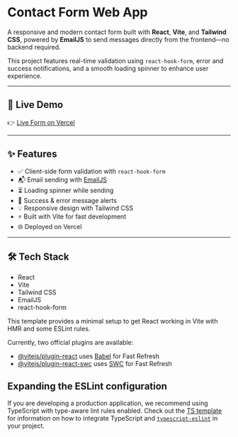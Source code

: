 # Contact Form Web App

A responsive and modern contact form built with **React**, **Vite**, and **Tailwind CSS**, powered by **EmailJS** to send messages directly from the frontend—no backend required.

This project features real-time validation using `react-hook-form`, error and success notifications, and a smooth loading spinner to enhance user experience.

---

## 🚀 Live Demo

👉 [Live Form on Vercel](https://your-vercel-deployment-url.vercel.app)

---

## ✨ Features

- ✅ Client-side form validation with `react-hook-form`
- 📬 Email sending with [EmailJS](https://emailjs.com)
- ⏳ Loading spinner while sending
- 🎉 Success & error message alerts
- 💡 Responsive design with Tailwind CSS
- ⚡ Built with Vite for fast development
- 🌐 Deployed on Vercel

---

## 🛠️ Tech Stack

- React
- Vite
- Tailwind CSS
- EmailJS
- react-hook-form

This template provides a minimal setup to get React working in Vite with HMR and some ESLint rules.

Currently, two official plugins are available:

- [@vitejs/plugin-react](https://github.com/vitejs/vite-plugin-react/blob/main/packages/plugin-react) uses [Babel](https://babeljs.io/) for Fast Refresh
- [@vitejs/plugin-react-swc](https://github.com/vitejs/vite-plugin-react/blob/main/packages/plugin-react-swc) uses [SWC](https://swc.rs/) for Fast Refresh

## Expanding the ESLint configuration

If you are developing a production application, we recommend using TypeScript with type-aware lint rules enabled. Check out the [TS template](https://github.com/vitejs/vite/tree/main/packages/create-vite/template-react-ts) for information on how to integrate TypeScript and [`typescript-eslint`](https://typescript-eslint.io) in your project.
